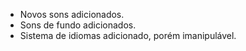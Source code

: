- Novos sons adicionados.
- Sons de fundo adicionados.
- Sistema de idiomas adicionado, porém imanipulável.